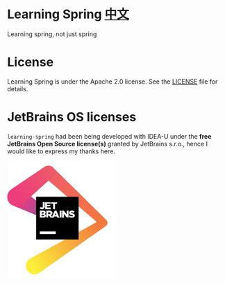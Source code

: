 # Learning Spring [中文](./README_CN.md)

Learning spring, not just spring

# License

Learning Spring is under the Apache 2.0 license. See the [LICENSE](https://github.com/kanyways/learning-spring/blob/master/LICENSE) file for details.

# JetBrains OS licenses

`learning-spring` had been being developed with IDEA-U under the **free JetBrains Open Source license(s)** granted by JetBrains s.r.o., hence I would like to express my thanks here.

<a href="https://www.jetbrains.com/?from=learning-spring" target="_blank"><img src="./images/jetbrains/jetbrains.png" width="250" align="middle"/></a>
